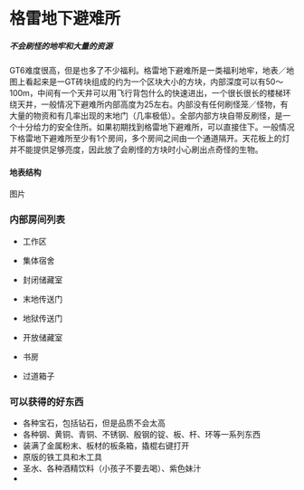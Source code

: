 # 格雷地下避难所

##### 不会刷怪的地牢和大量的资源

GT6难度很高，但是也多了不少福利。格雷地下避难所是一类福利地牢，地表／地图上看起来是一GT砖块组成的约为一个区块大小的方块，内部深度可以有50～100m，中间有一个天井可以用飞行背包什么的快速进出，一个很长很长的楼梯环绕天井，一般情况下避难所内部高度为25左右。内部没有任何刷怪笼／怪物，有大量的物资和有几率出现的末地门（几率极低）。全部内部方块自带反刷怪，是一个十分给力的安全住所。如果初期找到格雷地下避难所，可以直接住下。一般情况下格雷地下避难所至少有1个房间，多个房间之间由一个通道隔开。天花板上的灯并不能提供足够亮度，因此放了会刷怪的方块时小心刷出点奇怪的生物。

#### 地表结构

图片

### 内部房间列表

* 工作区

* 集体宿舍

* 封闭储藏室

* 末地传送门

* 地狱传送门

* 开放储藏室

* 书房

* 过道箱子

### 可以获得的好东西

* 各种宝石，包括钻石，但是品质不会太高
* 各种钢、黄铜、青铜、不锈钢、殷钢的锭、板、杆、环等一系列东西
* 装满了金属粉末、板材的板条箱，撬棍右键打开
* 原版的铁工具和木工具
* 圣水、各种酒精饮料（小孩子不要去喝）、紫色妹汁
* 


